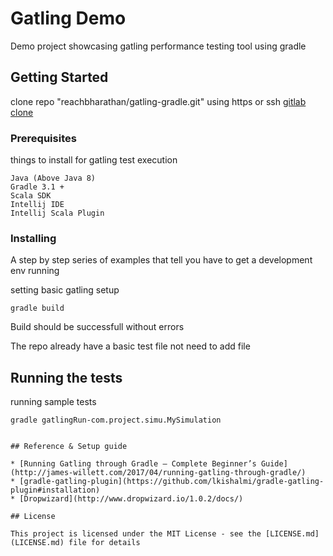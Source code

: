# Gatling Demo

Demo project showcasing gatling performance testing tool using gradle


## Getting Started

clone repo "reachbharathan/gatling-gradle.git" using https or ssh
[gitlab clone](https://docs.gitlab.com/ee/gitlab-basics/command-line-commands.html)

### Prerequisites

things to install for gatling test execution

```
Java (Above Java 8)
Gradle 3.1 +
Scala SDK
Intellij IDE
Intellij Scala Plugin
```

### Installing

A step by step series of examples that tell you have to get a development env running

setting basic gatling setup

```
gradle build
```
Build should be successfull without errors

The repo already have a basic test file not need to add file

## Running the tests

running sample tests

```
gradle gatlingRun-com.project.simu.MySimulation


## Reference & Setup guide

* [Running Gatling through Gradle – Complete Beginner’s Guide](http://james-willett.com/2017/04/running-gatling-through-gradle/)
* [gradle-gatling-plugin](https://github.com/lkishalmi/gradle-gatling-plugin#installation)
* [Dropwizard](http://www.dropwizard.io/1.0.2/docs/)

## License

This project is licensed under the MIT License - see the [LICENSE.md](LICENSE.md) file for details
